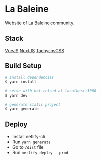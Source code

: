 # La Baleine

Website of La Baleine community.

## Stack

[VueJS](https://vuejs.org)
[NuxtJS](https://nuxtjs.org)
[TachyonsCSS](http://tachyons.io)

## Build Setup

```bash
# install dependencies
$ yarn install

# serve with hot reload at localhost:3000
$ yarn dev

# generate static project
$ yarn generate
```

## Deploy

- Install netlify-cli
- Run `yarn generate`
- Go to `/dist` file
- Run `netlify deploy --prod`
